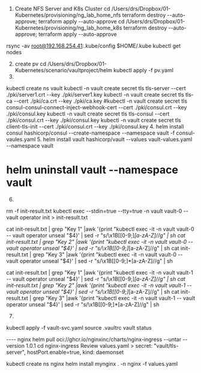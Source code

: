 1. Create NFS Server and K8s Cluster
cd /Users/drs/Dropbox/01-Kubernetes/provisioning/ng_lab_home_nfs
terraform destroy --auto-approve; terraform apply --auto-approve
cd /Users/drs/Dropbox/01-Kubernetes/provisioning/ng_lab_home_k8s
terraform destroy --auto-approve; terraform apply --auto-approve

rsync -av root@192.168.254.41:.kube/config $HOME/.kube
kubectl get nodes

2. create pv
cd /Users/drs/Dropbox/01-Kubernetes/scenario/vaultproject/helm
kubectl apply -f pv.yaml
3. 
kubectl create ns vault
kubectl -n vault create secret tls tls-server --cert ./pki/server1.crt --key ./pki/server1.key
kubectl -n vault create secret tls tls-ca --cert ./pki/ca.crt --key ./pki/ca.key
#kubectl -n vault create secret tls consul-consul-connect-inject-webhook-cert --cert ./pki/consul.crt --key ./pki/consul.key
kubectl -n vault create secret tls tls-consul --cert ./pki/consul.crt --key ./pki/consul.key
kubectl -n vault create secret tls  client-tls-init  --cert ./pki/consul.crt --key ./pki/consul.key
4.
helm install consul hashicorp/consul --create-namespace --namespace vault -f consul-vaules.yaml
5.
helm install vault hashicorp/vault --values vault-values.yaml --namespace vault

# helm uninstall vault --namespace vault

6.
rm -f init-result.txt
kubectl exec --stdin=true --tty=true -n vault  vault-0 -- vault operator init > init-result.txt

cat init-result.txt | grep "Key 1" |awk '{print "kubectl exec -it -n vault vault-0 -- vault operator unseal "$4}' | sed -r "s/\x1B\[[0-9;]*[a-zA-Z]//g" | sh
cat init-result.txt | grep "Key 2" |awk '{print "kubectl exec -it -n vault vault-0 -- vault operator unseal "$4}' | sed -r "s/\x1B\[[0-9;]*[a-zA-Z]//g" | sh
cat init-result.txt | grep "Key 3" |awk '{print "kubectl exec -it -n vault vault-0 -- vault operator unseal "$4}' | sed -r "s/\x1B\[[0-9;]*[a-zA-Z]//g" | sh


cat init-result.txt | grep "Key 1" |awk '{print "kubectl exec -it -n vault vault-1 -- vault operator unseal "$4}' | sed -r "s/\x1B\[[0-9;]*[a-zA-Z]//g" | sh
cat init-result.txt | grep "Key 2" |awk '{print "kubectl exec -it -n vault vault-1 -- vault operator unseal "$4}' | sed -r "s/\x1B\[[0-9;]*[a-zA-Z]//g" | sh
cat init-result.txt | grep "Key 3" |awk '{print "kubectl exec -it -n vault vault-1 -- vault operator unseal "$4}' | sed -r "s/\x1B\[[0-9;]*[a-zA-Z]//g" | sh


7.
kubectl apply -f vault-svc.yaml
source .vaultrc
vault status








---- nginx
helm pull oci://ghcr.io/nginxinc/charts/nginx-ingress --untar --version 1.0.1
cd nginx-ingress
Review values.yaml > secret: "vault/tls-server", hostPort.enable=true, kind: daemonset

 kubectl create ns nginx
 helm install mynginx . -n nginx -f values.yaml


